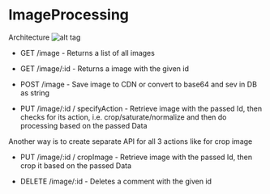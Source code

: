 # ImageProcessing

Architecture
![alt tag](http://i.imgur.com/VaSF6gg.jpg?1)


* GET /image - Returns a list of all images

* GET /image/:id - Returns a image with the given id

* POST /image - Save image to CDN or convert to base64 and sev in DB as string

* PUT /image/:id / specifyAction - Retrieve image with the passed Id, then checks for its action, i.e. crop/saturate/normalize and then do processing based on the passed Data

Another way is to create separate API for all 3 actions like for crop image
* PUT /image/:id / cropImage - Retrieve image with the passed Id, then crop it based on the passed Data

* DELETE /image/:id - Deletes a comment with the given id
